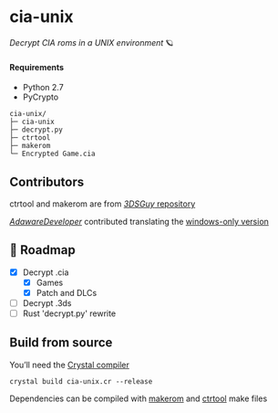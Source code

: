 # cia-unix

*Decrypt CIA roms in a UNIX environment* 🪐

#### Requirements
* Python 2.7
* PyCrypto

```
cia-unix/
├─ cia-unix
├─ decrypt.py
├─ ctrtool
├─ makerom
└─ Encrypted Game.cia
```


## Contributors
ctrtool and makerom are from [*3DSGuy* repository](https://github.com/3DSGuy/Project_CTR)

*[AdawareDeveloper](https://github.com/AdawareDeveloper)* contributed translating the [windows-only version](https://github.com/matiffeder/3DS-stuff/blob/master/Batch%20CIA%203DS%20Decryptor.bat)

## 📮 Roadmap
- [x] Decrypt .cia
  - [x] Games
  - [x] Patch and DLCs
- [ ] Decrypt .3ds
- [ ] Rust 'decrypt.py' rewrite

## Build from source
You’ll need the [Crystal compiler](https://crystal-lang.org/install/)

`crystal build cia-unix.cr --release`

Dependencies can be compiled with [makerom](https://github.com/3DSGuy/Project_CTR/tree/master/makerom) and [ctrtool](https://github.com/3DSGuy/Project_CTR/tree/master/ctrtool) make files
